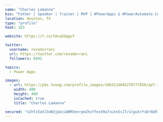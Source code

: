 ```yaml
---
name: "Charles Lamanna"
bio: "Father | Speaker | Trainer | MVP | #PowerApps & #PowerAutomate Community Super User | YouTuber Right-pointing triangle http://youtube.com/c/rezadorrani | Learn - Share - Clockwise rightwards and leftwards open circle arrows"
location: Houston, TX
type: "profile"
heat: 163

website: https://t.co/tAcqSdqguf

twitter:
  username: rezadorrani
  url: https://twitter.com/rezadorrani
  followers: 6942

topics:
  - Power Apps

images:
  - url: https://pbs.twimg.com/profile_images/1063114045270777856/qeT-jpWr_400x400.jpg
    width: 400
    height: 400
    isCached: true
    title: "Charles Lamanna"

secured: "n2hfz5aVJ3oN3jpGcLW0R5enrpm2hxYfez49a7sLknScJ7/ulgukrYvDr6Q9lElIb30fbpvLsk+PvmBe/PB7lCrKQ6I7UclcIyymEFUWQiukEpQYq6fLp5LHNUVXBN1denlxoWwXozdsUyZ7c5jlkVeoRDX9skZ1gMgVvaHYDd+ZNcx4Lu+13F4LFkM3jDX8CfuDIy6Fn0MpJ7oKLgT3yTghevmGMAPVOKRvmMNropsQCvJ3wuVdt0rlb7cUaH+1l+CNfuDCfBRiJ+0n0g19x3ZcPQaa7nfh3KIyzTjkPbtEvjQw3tBLuZnXIEANitF64arfMIIoNXBzbOQ5W09RGaiiLiYswuaiZGfuf8YrywryLe983IoUv6gHLNNvRvkWpVYPDDR529AAWenBq2EJnY35Ub97AXGXzgxnbFQeuJY=;70p+CeamVYx4fv+dTfjFcQ=="
---
```



